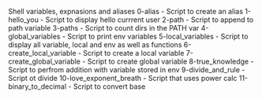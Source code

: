Shell variables, expnasions and aliases
0-alias - Script to create an alias
1-hello_you - Script to display hello currrent user
2-path - Script to append to path variable
3-paths - Script to count dirs in the PATH var
4-global_variables - Script to print env variables
5-local_variables - Script to display all variable, local and env as well as functions
6-create_local_variable - Script to create a local variable
7-create_global_variable - Script to create global variable
8-true_knowledge - Script to perfrom addition with variable stored in env
9-divide_and_rule - Script ot divide
10-love_exponent_breath - Script that uses power calc
11-binary_to_decimal - Script to convert base